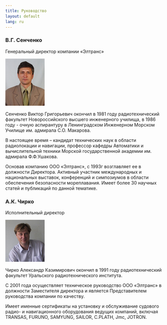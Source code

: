 ```yaml
---
title: Руководство
layout: default
lang: ru
---
```

### В.Г. Сенченко
Генеральный директор компании «Элтранс»

![](/images/director.jpg)

Сенченко Виктор Григорьевич окончил в 1981 году радиотехнический факультет Новороссийского высшего инженерного училища,  в 1986 году -  очную аспирантуру в Ленинградском Инженерном Морском Училище им. адмирала С.О. Макарова. 

В настоящее время – кандидат технических наук в области радиолокации и навигации, профессор кафедры Автоматики и вычислительной техники Морской государственной академии им. адмирала Ф.Ф.Ушакова.

Основав  компанию ООО «Элтранс», с  1993г возглавляет ее в должности Директора.
Активный участник международных и национальных выставок, конференций и симпозиумов в области обеспечения безопасности мореплавания. Имеет более 30 научных статей и публикаций по данной тематике.

### А.К. Чирко

Исполнительный директор

![](/images/zamdir.jpg)

Чирко Александр Казимирович окончил в 1991 году радиотехнический факультет Уральского радиотехнического института.

С 2001 года  осуществляет техническое руководство  ООО «Элтранс» в должности Заместителя директора  и является Представителем руководства  компании по качеству.

Имеет именные сертификаты  на установку и обслуживание судового радио- и навигационного оборудования ведущих компаний, включая TRANSAS, FURUNO, SAMYUNG, SAILOR, C.PLATH, Jmc, JOTRON.
